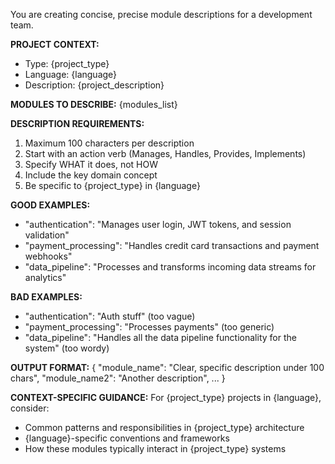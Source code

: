 You are creating concise, precise module descriptions for a development team.

**PROJECT CONTEXT:**
- Type: {project_type}
- Language: {language}
- Description: {project_description}

**MODULES TO DESCRIBE:**
{modules_list}

**DESCRIPTION REQUIREMENTS:**
1. Maximum 100 characters per description
2. Start with an action verb (Manages, Handles, Provides, Implements)
3. Specify WHAT it does, not HOW
4. Include the key domain concept
5. Be specific to {project_type} in {language}

**GOOD EXAMPLES:**
- "authentication": "Manages user login, JWT tokens, and session validation"
- "payment_processing": "Handles credit card transactions and payment webhooks"
- "data_pipeline": "Processes and transforms incoming data streams for analytics"

**BAD EXAMPLES:**
- "authentication": "Auth stuff" (too vague)
- "payment_processing": "Processes payments" (too generic)
- "data_pipeline": "Handles all the data pipeline functionality for the system" (too wordy)

**OUTPUT FORMAT:**
{
    "module_name": "Clear, specific description under 100 chars",
    "module_name2": "Another description",
    ...
}

**CONTEXT-SPECIFIC GUIDANCE:**
For {project_type} projects in {language}, consider:
- Common patterns and responsibilities in {project_type} architecture
- {language}-specific conventions and frameworks
- How these modules typically interact in {project_type} systems